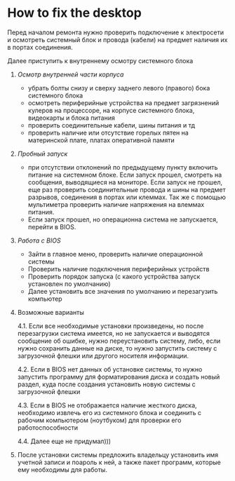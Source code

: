 # How to fix the desktop
Перед началом ремонта нужно проверить подключение к электросети и осмотреть системный блок и провода (кабели) на предмет наличия их в портах соединения.

Далее приступить к внутреннему осмотру системного блока
1. *Осмотр внутренней части корпуса*
    + убрать болты снизу и сверху заднего левого (правого) бока системного блока
    + осмотреть периферийные устройства на предмет загрязнений кулеров на процессоре, на корпусе системного блока, видеокарты и блока питания
    + проверить соединительные кабели, шины питания и тд
    + проверить наличие или отсутствие горелых пятен на материнской плате, платах оперативной памяти
2. *Пробный запуск*
    + при отсутствии отклонений по предыдущему пункту включить питание на системном блоке. Если запуск прошел, смотреть на сообщения, выводящиеся на мониторе. Если запуск не прошел, еще раз проверить соединительные провода и шины на предмет разрывов, соединения в портах или клеммах. Так же с помощью мультиметра проверить наличие напряжения на влеммах питания.
    + Если запуск прошел, но операционна система не запускается, перейти в BIOS.
3. *Работа с BIOS*
    + Зайти в главное меню, проверить наличие операционной системы
    + Проверить наличие подключения периферийных устройств
    + Проверить порядок запуска (с какого устройства запуск установлен по умолчанию)
    + Далее установить все значения по умолчанию и перезагузить компьютер
4. Возможные варианты

    4.1. Если все необходимые установки произведены, но после перезагрузки система имеется, но не запускается и выводятся сообщение об ошибке, нужно переустановить систему, либо, если нужно сохранить данные на диске, то нужно запустить систему с загрузочной флешки или другого носителя информации.

    4.2. Если в BIOS нет данных об установке системы, то нужно запустить программу для форматирования диска и создать новый раздел, куда после создания установить новую системы с загрузочной флешки

    4.3. Если в BIOS не отображается наличие жесткого диска, необходимо извлечь его из системного блока и соединить с рабочим компьютером (ноутбуком) для проверки его работоспособности

    4.4. Далее еще не придумал)))
5. После установки системы предложить владельцу установить имя учетной записи и поароль к ней, а также пакет программ, которые ему необходимы для работы.